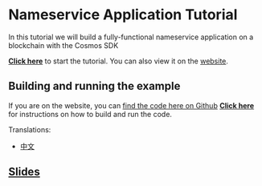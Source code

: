 # Nameservice Application Tutorial

In this tutorial we will build a fully-functional nameservice application on a blockchain with the Cosmos SDK


**[Click here](./tutorial/00-intro.md)** to start the tutorial. You can also view it on the [website](https://cosmos.network/tutorials).

## Building and running the example

If you are on the website, you can [find the code here on Github](https:://www.github.com/cosmos/sdk-tutorials)
**[Click here](./tutorial/21-build-run.md)** for instructions on how to build and run the code.

Translations:
- [中文](./README_cn.md)

## [Slides](https://docs.google.com/presentation/d/1aCMAdkVY-gfgnGNPTygwVk3o68czPQ_VYfvdMy9Ek5Q/edit?usp=sharing)
